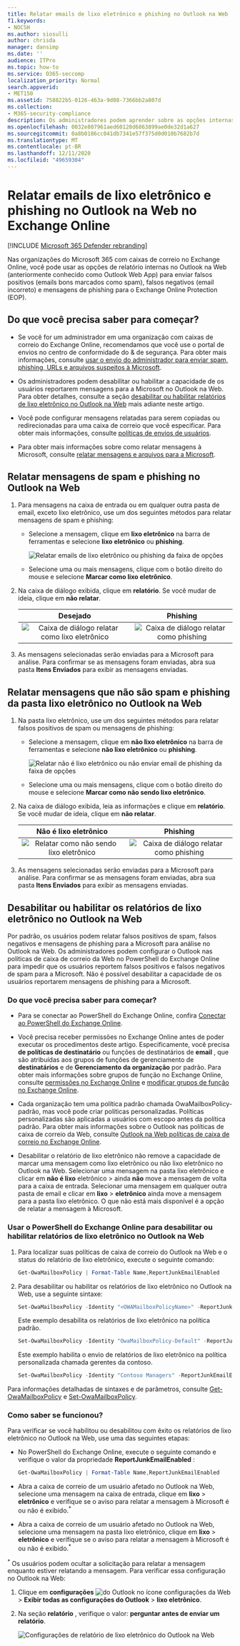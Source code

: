 ```yaml
---
title: Relatar emails de lixo eletrônico e phishing no Outlook na Web
f1.keywords:
- NOCSH
ms.author: siosulli
author: chrisda
manager: dansimp
ms.date: ''
audience: ITPro
ms.topic: how-to
ms.service: O365-seccomp
localization_priority: Normal
search.appverid:
- MET150
ms.assetid: 758822b5-0126-463a-9d08-7366bb2a807d
ms.collection:
- M365-security-compliance
description: Os administradores podem aprender sobre as opções internas de lixo eletrônico, não lixo eletrônico e relatório de email de phishing no Outlook na Web (Outlook Web App) no Exchange Online e como desabilitar essas opções de relatórios para os usuários.
ms.openlocfilehash: 0032e807961aed60128d6863899ae0de32d1a627
ms.sourcegitcommit: 0a8b0186cc041db7341e57f375d0d010b7682b7d
ms.translationtype: MT
ms.contentlocale: pt-BR
ms.lasthandoff: 12/11/2020
ms.locfileid: "49659304"
---
```

# <a name="report-junk-and-phishing-email-in-outlook-on-the-web-in-exchange-online"></a>Relatar emails de lixo eletrônico e phishing no Outlook na Web no Exchange Online

[!INCLUDE [Microsoft 365 Defender rebranding](../includes/microsoft-defender-for-office.md)]


Nas organizações do Microsoft 365 com caixas de correio no Exchange Online, você pode usar as opções de relatório internas no Outlook na Web (anteriormente conhecido como Outlook Web App) para enviar falsos positivos (emails bons marcados como spam), falsos negativos (email incorreto) e mensagens de phishing para o Exchange Online Protection (EOP).

## <a name="what-do-you-need-to-know-before-you-begin"></a>Do que você precisa saber para começar?

- Se você for um administrador em uma organização com caixas de correio do Exchange Online, recomendamos que você use o portal de envios no centro de conformidade do & de segurança. Para obter mais informações, consulte [usar o envio do administrador para enviar spam, phishing, URLs e arquivos suspeitos à Microsoft](admin-submission.md).

- Os administradores podem desabilitar ou habilitar a capacidade de os usuários reportarem mensagens para a Microsoft no Outlook na Web. Para obter detalhes, consulte a seção [desabilitar ou habilitar relatórios de lixo eletrônico no Outlook na Web](#disable-or-enable-junk-email-reporting-in-outlook-on-the-web) mais adiante neste artigo.

- Você pode configurar mensagens relatadas para serem copiadas ou redirecionadas para uma caixa de correio que você especificar. Para obter mais informações, consulte [políticas de envios de usuários](user-submission.md).

- Para obter mais informações sobre como relatar mensagens à Microsoft, consulte [relatar mensagens e arquivos para a Microsoft](report-junk-email-messages-to-microsoft.md).

## <a name="report-spam-and-phishing-messages-in-outlook-on-the-web"></a>Relatar mensagens de spam e phishing no Outlook na Web

1. Para mensagens na caixa de entrada ou em qualquer outra pasta de email, exceto lixo eletrônico, use um dos seguintes métodos para relatar mensagens de spam e phishing:

   - Selecione a mensagem, clique em **lixo eletrônico** na barra de ferramentas e selecione **lixo eletrônico** ou **phishing**.

     ![Relatar emails de lixo eletrônico ou phishing da faixa de opções](../../media/owa-report-junk.png)

   - Selecione uma ou mais mensagens, clique com o botão direito do mouse e selecione **Marcar como lixo eletrônico**.

2. Na caixa de diálogo exibida, clique em **relatório**. Se você mudar de ideia, clique em **não relatar**.

   |Desejado|Phishing|
   |:---:|:---:|
   |![Caixa de diálogo relatar como lixo eletrônico](../../media/owa-report-as-junk-dialog.png)|![Caixa de diálogo relatar como phishing](../../media/owa-report-as-phishing-dialog.png)|

3. As mensagens selecionadas serão enviadas para a Microsoft para análise. Para confirmar se as mensagens foram enviadas, abra sua pasta **Itens Enviados** para exibir as mensagens enviadas.

## <a name="report-non-spam-and-phishing-messages-from-the-junk-email-folder-in-outlook-on-the-web"></a>Relatar mensagens que não são spam e phishing da pasta lixo eletrônico no Outlook na Web

1. Na pasta lixo eletrônico, use um dos seguintes métodos para relatar falsos positivos de spam ou mensagens de phishing:

   - Selecione a mensagem, clique em **não lixo eletrônico** na barra de ferramentas e selecione **não lixo eletrônico** ou **phishing**.

     ![Relatar não é lixo eletrônico ou não enviar email de phishing da faixa de opções](../../media/owa-report-not-junk.png)

   - Selecione uma ou mais mensagens, clique com o botão direito do mouse e selecione **Marcar como não sendo lixo eletrônico**.

2. Na caixa de diálogo exibida, leia as informações e clique em **relatório**. Se você mudar de ideia, clique em **não relatar**.

   |Não é lixo eletrônico|Phishing|
   |:---:|:---:|
   |![Relatar como não sendo lixo eletrônico](../../media/owa-report-as-not-junk-dialog.png)|![Caixa de diálogo relatar como phishing](../../media/owa-report-as-phishing-dialog.png)|

3. As mensagens selecionadas serão enviadas para a Microsoft para análise. Para confirmar se as mensagens foram enviadas, abra sua pasta **Itens Enviados** para exibir as mensagens enviadas.

## <a name="disable-or-enable-junk-email-reporting-in-outlook-on-the-web"></a>Desabilitar ou habilitar os relatórios de lixo eletrônico no Outlook na Web

Por padrão, os usuários podem relatar falsos positivos de spam, falsos negativos e mensagens de phishing para a Microsoft para análise no Outlook na Web. Os administradores podem configurar o Outlook nas políticas de caixa de correio da Web no PowerShell do Exchange Online para impedir que os usuários reportem falsos positivos e falsos negativos de spam para a Microsoft. Não é possível desabilitar a capacidade de os usuários reportarem mensagens de phishing para a Microsoft.

### <a name="what-do-you-need-to-know-before-you-begin"></a>Do que você precisa saber para começar?

- Para se conectar ao PowerShell do Exchange Online, confira [Conectar ao PowerShell do Exchange Online](https://docs.microsoft.com/powershell/exchange/connect-to-exchange-online-powershell).

- Você precisa receber permissões no Exchange Online antes de poder executar os procedimentos deste artigo. Especificamente, você precisa **de políticas de destinatário** ou funções de destinatários de **email** , que são atribuídas aos grupos de funções de gerenciamento de **destinatários** e de **Gerenciamento da organização** por padrão. Para obter mais informações sobre grupos de função no Exchange Online, consulte [permissões no Exchange Online](https://docs.microsoft.com/exchange/permissions-exo/permissions-exo) e [modificar grupos de função no Exchange Online](https://docs.microsoft.com/Exchange/permissions-exo/role-groups#modify-role-groups).

- Cada organização tem uma política padrão chamada OwaMailboxPolicy-padrão, mas você pode criar políticas personalizadas. Políticas personalizadas são aplicadas a usuários com escopo antes da política padrão. Para obter mais informações sobre o Outlook nas políticas de caixa de correio da Web, consulte [Outlook na Web políticas de caixa de correio no Exchange Online](https://docs.microsoft.com/Exchange/clients-and-mobile-in-exchange-online/outlook-on-the-web/outlook-web-app-mailbox-policies).

- Desabilitar o relatório de lixo eletrônico não remove a capacidade de marcar uma mensagem como lixo eletrônico ou não lixo eletrônico no Outlook na Web. Selecionar uma mensagem na pasta lixo eletrônico e clicar em **não é lixo** eletrônico \> ainda **não** move a mensagem de volta para a caixa de entrada. Selecionar uma mensagem em qualquer outra pasta de email e clicar em **lixo** \> **eletrônico** ainda move a mensagem para a pasta lixo eletrônico. O que não está mais disponível é a opção de relatar a mensagem à Microsoft.

### <a name="use-exchange-online-powershell-to-disable-or-enable-junk-email-reporting-in-outlook-on-the-web"></a>Usar o PowerShell do Exchange Online para desabilitar ou habilitar relatórios de lixo eletrônico no Outlook na Web

1. Para localizar suas políticas de caixa de correio do Outlook na Web e o status do relatório de lixo eletrônico, execute o seguinte comando:

   ```powershell
   Get-OwaMailboxPolicy | Format-Table Name,ReportJunkEmailEnabled
   ```

2. Para desabilitar ou habilitar os relatórios de lixo eletrônico no Outlook na Web, use a seguinte sintaxe:

   ```powershell
   Set-OwaMailboxPolicy -Identity "<OWAMailboxPolicyName>" -ReportJunkEmailEnabled <$true | $false>
   ```

   Este exemplo desabilita os relatórios de lixo eletrônico na política padrão.

   ```powershell
   Set-OwaMailboxPolicy -Identity "OwaMailboxPolicy-Default" -ReportJunkEmailEnabled $false
   ```

   Este exemplo habilita o envio de relatórios de lixo eletrônico na política personalizada chamada gerentes da contoso.

   ```powershell
   Set-OwaMailboxPolicy -Identity "Contoso Managers" -ReportJunkEmailEnabled $true
   ```

Para informações detalhadas de sintaxes e de parâmetros, consulte [Get-OwaMailboxPolicy](https://docs.microsoft.com/powershell/module/exchange/get-owamailboxpolicy) e [Set-OwaMailboxPolicy](https://docs.microsoft.com/powershell/module/exchange/set-owamailboxpolicy).

### <a name="how-do-you-know-this-worked"></a>Como saber se funcionou?

Para verificar se você habilitou ou desabilitou com êxito os relatórios de lixo eletrônico no Outlook na Web, use uma das seguintes etapas:

- No PowerShell do Exchange Online, execute o seguinte comando e verifique o valor da propriedade **ReportJunkEmailEnabled** :

  ```powershell
  Get-OwaMailboxPolicy | Format-Table Name,ReportJunkEmailEnabled
  ```

- Abra a caixa de correio de um usuário afetado no Outlook na Web, selecione uma mensagem na caixa de entrada, clique em **lixo** \> **eletrônico** e verifique se o aviso para relatar a mensagem à Microsoft é ou não é exibido.<sup>\*</sup>

- Abra a caixa de correio de um usuário afetado no Outlook na Web, selecione uma mensagem na pasta lixo eletrônico, clique em **lixo** \> **eletrônico** e verifique se o aviso para relatar a mensagem à Microsoft é ou não é exibido.<sup>\*</sup>

<sup>\*</sup> Os usuários podem ocultar a solicitação para relatar a mensagem enquanto estiver relatando a mensagem. Para verificar essa configuração no Outlook na Web:

1. Clique em **configurações** ![ do Outlook no ícone configurações da Web ](../../media/owa-settings-icon.png) \> **Exibir todas as configurações do Outlook** \> **lixo eletrônico**.
2. Na seção **relatório** , verifique o valor: **perguntar antes de enviar um relatório**.

   ![Configurações de relatório de lixo eletrônico do Outlook na Web](../../media/owa-junk-email-reporting-options.png)
